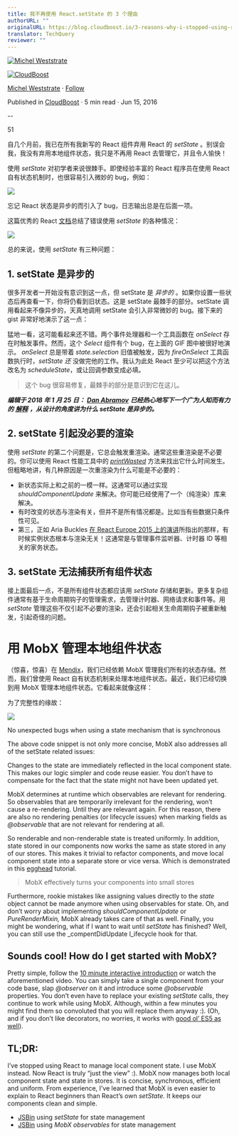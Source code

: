 ```yaml
---
title: 我不再使用 React.setState 的 3 个理由
authorURL: ""
originalURL: https://blog.cloudboost.io/3-reasons-why-i-stopped-using-react-setstate-ab73fc67a42e
translator: TechQuery
reviewer: ""
---
```


[![Michel Weststrate](https://miro.medium.com/v2/resize:fill:88:88/1*XWCjUzWvB5KUrmXT1kxOOA.jpeg)][2] 

[![CloudBoost](https://miro.medium.com/v2/resize:fill:48:48/1*a8_IkAXKt7ff5oUv_QmQSw.png)][3]

[Michel Weststrate][4] · [Follow][5]

Published in [CloudBoost][6] · 5 min read · Jun 15, 2016

[][7]

\--

51

[][8]

自几个月前，我已在所有我新写的 React 组件弃用 React 的 _setState_ 。别误会我，我没有弃用本地组件状态，我只是不再用 React 去管理它，并且令人愉快！

使用 _setState_ 对初学者来说很棘手。即使经验丰富的 React 程序员在使用 React 自有状态机制时，也很容易引入微妙的 bug，例如：

![](https://miro.medium.com/v2/resize:fit:640/1*v2qbGqdV8wM1G4ixs7woEw.gif)

忘记 React 状态是异步的而引入了 bug，日志输出总是在后面一项。

这篇优秀的 React [文档][9]总结了错误使用 _setState_ 的各种情况：

![](https://miro.medium.com/v2/resize:fit:640/format:webp/1*OtKvlJDJPjbSVM6o-yjL_Q.png)

总的来说，使用 _setState_ 有三种问题：

## 1. setState 是异步的

很多开发者一开始没有意识到这一点，但 setState 是 _异步的_ 。如果你设置一些状态后再查看一下，你将仍看到旧状态。这是 setState 最棘手的部分。setState 调用看起来不像异步的，天真地调用 setState 会引入非常微妙的 bug。接下来的 gist 非常好地演示了这一点：

猛地一看，这可能看起来还不错。两个事件处理器和一个工具函数在 _onSelect_ 存在时触发事件。然而，这个 _Select_ 组件有个 bug，在上面的 GIF 图中被很好地演示。 _onSelect_ 总是带着 _state.selection_ 旧值被触发，因为 _fireOnSelect_ 工具函数执行时，_setState_ _还_ 没做完他的工作。我认为此处 React 至少可以把这个方法改名为 _scheduleState_，或让回调参数变成必填。

> 这个 bug 很容易修复，最棘手的部分是意识到它在这儿。

**_编辑于 2018 年 1 月 25 日：_** [**_Dan Abramov_**][10] **_已经热心地写下一个广为人知而有力的_** [**_解释_**][11] **_，从设计的角度讲为什么 setState 是异步的。_**

## 2. setState 引起没必要的渲染

使用 _setState_ 的第二个问题是，它总会触发重渲染。通常这些重渲染是不必要的。你可以使用 React 性能工具中的 [_printWasted_][12] 方法来找出它什么时间发生。但粗略地讲，有几种原因是一次重渲染为什么可能是不必要的：

-   新状态实际上和之前的一模一样。这通常可以通过实现 _shouldComponentUpdate_ 来解决。你可能已经使用了一个（纯渲染）库来解决。
-   有时改变的状态与渲染有关，但并不是所有情况都是。比如当有些数据只条件性可见。
-   第三，正如 Aria Buckles [在 React Europe 2015 上的演讲][13]所指出的那样，有时候实例状态根本与渲染无关！这通常是与管理事件监听器、计时器 ID 等相关的家务状态。

## 3. setState 无法捕获所有组件状态

接上面最后一点，不是所有组件状态都应该用 _setState_ 存储和更新。更多复杂组件通常有基于生命周期钩子的管理需求，去管理计时器、网络请求和事件等。用 _setState_ 管理这些不仅引起不必要的渲染，还会引起相关生命周期钩子被重新触发，引起奇怪的问题。

# 用 MobX 管理本地组件状态

（惊喜，惊喜）在 [Mendix][14]，我们已经依赖 MobX 管理我们所有的状态存储。然而，我们曾使用 React 自有状态机制来处理本地组件状态。最近，我们已经切换到用 MobX 管理本地组件状态。它看起来就像这样：

为了完整性的缘故：

![](https://miro.medium.com/v2/resize:fit:640/1*LPl8MGfkPyWGtRERQdw_3w.gif)

No unexpected bugs when using a state mechanism that is synchronous

The above code snippet is not only more concise, MobX also addresses all of the setState related issues:

Changes to the state are immediately reflected in the local component state. This makes our logic simpler and code reuse easier. You don’t have to compensate for the fact that the state might not have been updated yet.

MobX determines at runtime which observables are relevant for rendering. So observables that are temporarily irrelevant for the rendering, won’t cause a re-rendering. Until they are relevant again. For this reason, there are also no rendering penalties (or lifecycle issues) when marking fields as _@observable_ that are not relevant for rendering at all.

So renderable and non-renderable state is treated uniformly. In addition, state stored in our components now works the same as state stored in any of our stores. This makes it trivial to refactor components, and move local component state into a separate store or vice versa. Which is demonstrated in this [egghead][15] tutorial.

> MobX effectively turns your components into small stores

Furthermore, rookie mistakes like assigning values directly to the _state_ object cannot be made anymore when using observables for state. Oh, and don’t worry about implementing _shouldComponentUpdate_ or _PureRenderMixin,_ MobX already takes care of that as well. Finally, you might be wondering, what if I want to wait until _setState_ has finished? Well, you can still use the \_compentDidUpdate l\_ifecycle hook for that.

## Sounds cool! How do I get started with MobX?

Pretty simple, follow the [10 minute interactive introduction][16] or watch the aforementioned video. You can simply take a single component from your code base, slap _@observer_ on it and introduce some _@observable_ properties. You don’t even have to replace your existing _setState_ calls, they continue to work while using MobX. Although, within a few minutes you might find them so convoluted that you will replace them anyway :). (Oh, and if you don’t like decorators, no worries, it works with [good ol’ ES5 as well][17]).

## TL;DR:

I’ve stopped using React to manage local component state. I use MobX instead. Now React is truly “just the view” :). MobX now manages both local component state and state in stores. It is concise, synchronous, efficient and uniform. From experience, I’ve learned that MobX is even easier to explain to React beginners than React’s own _setState._ It keeps our components clean and simple.

-   [JSBin][18] using _setState_ for state management
-   [JSBin][19] using _MobX observables_ for state management

[1]: https://blog.cloudboost.io/3-reasons-why-i-stopped-using-react-setstate-ab73fc67a42e
[2]: https://medium.com/@mweststrate?source=post_page-----ab73fc67a42e--------------------------------
[3]: https://blog.cloudboost.io/?source=post_page-----ab73fc67a42e--------------------------------
[4]: https://medium.com/@mweststrate?source=post_page-----ab73fc67a42e--------------------------------
[5]: https://medium.com/m/signin?actionUrl=https%3A%2F%2Fmedium.com%2F_%2Fsubscribe%2Fuser%2Fde4496bfa1e2&operation=register&redirect=https%3A%2F%2Fblog.cloudboost.io%2F3-reasons-why-i-stopped-using-react-setstate-ab73fc67a42e&user=Michel+Weststrate&userId=de4496bfa1e2&source=post_page-de4496bfa1e2----ab73fc67a42e---------------------post_header-----------
[6]: https://blog.cloudboost.io/?source=post_page-----ab73fc67a42e--------------------------------
[7]: https://medium.com/m/signin?actionUrl=https%3A%2F%2Fmedium.com%2F_%2Fvote%2Fcloudboost%2Fab73fc67a42e&operation=register&redirect=https%3A%2F%2Fblog.cloudboost.io%2F3-reasons-why-i-stopped-using-react-setstate-ab73fc67a42e&user=Michel+Weststrate&userId=de4496bfa1e2&source=-----ab73fc67a42e---------------------clap_footer-----------
[8]: https://medium.com/m/signin?actionUrl=https%3A%2F%2Fmedium.com%2F_%2Fbookmark%2Fp%2Fab73fc67a42e&operation=register&redirect=https%3A%2F%2Fblog.cloudboost.io%2F3-reasons-why-i-stopped-using-react-setstate-ab73fc67a42e&source=-----ab73fc67a42e---------------------bookmark_footer-----------
[9]: https://facebook.github.io/react/docs/component-api.html
[10]: https://medium.com/u/a3a8af6addc1?source=post_page-----ab73fc67a42e--------------------------------
[11]: https://github.com/facebook/react/issues/11527#issuecomment-360199710
[12]: https://facebook.github.io/react/docs/perf.html#perf.printwastedmeasurements
[13]: https://youtu.be/2Qu-Ulrsfl8?t=12m09s
[14]: http://www.mendix.com/
[15]: https://egghead.io/lessons/javascript-mobx-and-react-intro-syncing-the-ui-with-the-app-state-using-observable-and-observer
[16]: https://mobxjs.github.io/mobx/getting-started.html
[17]: https://github.com/mobxjs/mobx/blob/gh-pages/docs/best/syntax.md#react-components
[18]: http://jsbin.com/yelazuvamo/edit?js%2Cconsole%2Coutput=
[19]: http://jsbin.com/sofezamavi/1/edit?js%2Cconsole%2Coutput=